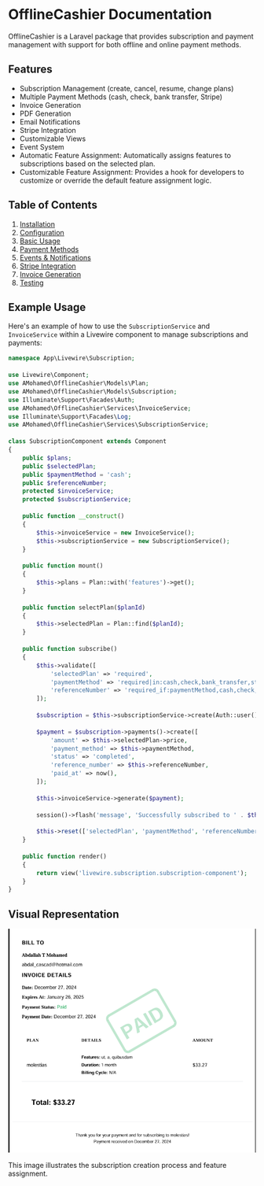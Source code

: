# OfflineCashier Documentation

OfflineCashier is a Laravel package that provides subscription and payment management with support for both offline and online payment methods.

## Features

- Subscription Management (create, cancel, resume, change plans)
- Multiple Payment Methods (cash, check, bank transfer, Stripe)
- Invoice Generation
- PDF Generation
- Email Notifications
- Stripe Integration
- Customizable Views
- Event System
- Automatic Feature Assignment: Automatically assigns features to subscriptions based on the selected plan.
- Customizable Feature Assignment: Provides a hook for developers to customize or override the default feature assignment logic.

## Table of Contents

1. [Installation](docs/installation.md)
2. [Configuration](docs/configuration.md)
3. [Basic Usage](docs/basic-usage.md)
4. [Payment Methods](docs/payment-methods.md)
5. [Events & Notifications](docs/events-notifications.md)
6. [Stripe Integration](docs/stripe-integration.md)
7. [Invoice Generation](docs/invoice-generation.md)
8. [Testing](docs/testing.md)

## Example Usage

Here's an example of how to use the `SubscriptionService` and `InvoiceService` within a Livewire component to manage subscriptions and payments:

```php
namespace App\Livewire\Subscription;

use Livewire\Component;
use AMohamed\OfflineCashier\Models\Plan;
use AMohamed\OfflineCashier\Models\Subscription;
use Illuminate\Support\Facades\Auth;
use AMohamed\OfflineCashier\Services\InvoiceService;
use Illuminate\Support\Facades\Log;
use AMohamed\OfflineCashier\Services\SubscriptionService;

class SubscriptionComponent extends Component
{
    public $plans;
    public $selectedPlan;
    public $paymentMethod = 'cash';
    public $referenceNumber;
    protected $invoiceService;
    protected $subscriptionService;

    public function __construct()
    {
        $this->invoiceService = new InvoiceService();
        $this->subscriptionService = new SubscriptionService();
    }

    public function mount()
    {
        $this->plans = Plan::with('features')->get();
    }

    public function selectPlan($planId)
    {
        $this->selectedPlan = Plan::find($planId);
    }

    public function subscribe()
    {
        $this->validate([
            'selectedPlan' => 'required',
            'paymentMethod' => 'required|in:cash,check,bank_transfer,stripe',
            'referenceNumber' => 'required_if:paymentMethod,cash,check,bank_transfer'
        ]);

        $subscription = $this->subscriptionService->create(Auth::user(), $this->selectedPlan, $this->paymentMethod);

        $payment = $subscription->payments()->create([
            'amount' => $this->selectedPlan->price,
            'payment_method' => $this->paymentMethod,
            'status' => 'completed',
            'reference_number' => $this->referenceNumber,
            'paid_at' => now(),
        ]);

        $this->invoiceService->generate($payment);

        session()->flash('message', 'Successfully subscribed to ' . $this->selectedPlan->name);

        $this->reset(['selectedPlan', 'paymentMethod', 'referenceNumber']);
    }

    public function render()
    {
        return view('livewire.subscription.subscription-component');
    }
}
```

## Visual Representation

![Subscription Process](examples/image.png)

This image illustrates the subscription creation process and feature assignment.